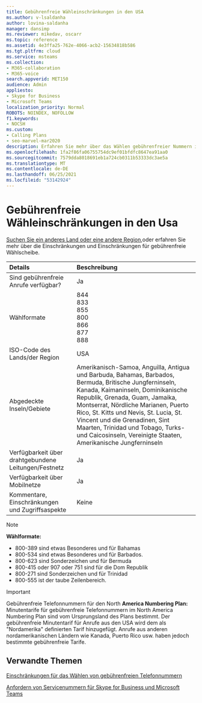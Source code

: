 ```yaml
---
title: Gebührenfreie Wähleinschränkungen in den USA
ms.author: v-lsaldanha
author: lovina-saldanha
manager: dansimp
ms.reviewer: mikedav, oscarr
ms.topic: reference
ms.assetid: 4e3ffa25-762e-4066-acb2-15634818b586
ms.tgt.pltfrm: cloud
ms.service: msteams
ms.collection:
- M365-collaboration
- M365-voice
search.appverid: MET150
audience: Admin
appliesto:
- Skype for Business
- Microsoft Teams
localization_priority: Normal
ROBOTS: NOINDEX, NOFOLLOW
f1.keywords:
- NOCSH
ms.custom:
- Calling Plans
- seo-marvel-mar2020
description: Erfahren Sie mehr über das Wählen gebührenfreier Nummern in den USA, einschließlich Verfügbarkeit, Verfügbarkeit über Kabel/Festnetz und Mobilfunknetz und Einschränkungen.
ms.openlocfilehash: 1fa2f86fa06755754dc9ef01bfdfc8647ea91aa0
ms.sourcegitcommit: 7579dda8018691eb1a724cb0311b53333dc3ae5a
ms.translationtype: MT
ms.contentlocale: de-DE
ms.lasthandoff: 06/25/2021
ms.locfileid: "53142924"
---
```

# <a name="toll-free-dialing-restrictions-in-the-unites-states"></a>Gebührenfreie Wähleinschränkungen in den Usa

[Suchen Sie ein anderes Land oder eine andere Region,](../toll-free-dialing-limitations-and-restrictions.md)oder erfahren Sie mehr über die Einschränkungen und Einschränkungen für gebührenfreie Wählscheibe.

|**Details**|**Beschreibung**|
|:-----|:-----|
|Sind gebührenfreie Anrufe verfügbar?  <br/> |Ja  <br/> |
|Wählformate  <br/> | 844<br/>833<br/>855<br/>800<br/>866<br/>877<br/>888<br/>|
|ISO-Code des Lands/der Region  <br/> |USA  <br/> |
|Abgedeckte Inseln/Gebiete  <br/> |Amerikanisch-Samoa, Anguilla, Antigua und Barbuda, Bahamas, Barbados, Bermuda, Britische Jungferninseln, Kanada, Kaimaninseln, Dominikanische Republik, Grenada, Guam, Jamaika, Montserrat, Nördliche Marianen, Puerto Rico, St. Kitts und Nevis, St. Lucia, St. Vincent und die Grenadinen, Sint Maarten, Trinidad und Tobago, Turks- und Caicosinseln, Vereinigte Staaten, Amerikanische Jungferninseln <br/> |
|Verfügbarkeit über drahtgebundene Leitungen/Festnetz  <br/> |Ja  <br/> |
|Verfügbarkeit über Mobilnetze  <br/> |Ja  <br/> |
|Kommentare, Einschränkungen und Zugriffsaspekte  <br/> |Keine  <br/> |

> [!NOTE]
> **Wählformate:**
>
> - 800-389 sind etwas Besonderes und für Bahamas
> - 800-534 sind etwas Besonderes und für Barbados.
> - 800-623 sind Sonderzeichen und für Bermuda
> - 800-415 oder 907 oder 751 sind für die Dom Republik
> - 800-271 sind Sonderzeichen und für Trinidad
> - 800-555 ist der taube Zeilenbereich.

> [!IMPORTANT]
> Gebührenfreie Telefonnummern für den North **America Numbering Plan:** Minutentarife für gebührenfreie Telefonnummern im North America Numbering Plan sind vom Ursprungsland des Plans bestimmt. Der gebührenfreie Minutentarif für Anrufe aus den USA wird dem als "Nordamerika" definierten Tarif hinzugefügt. Anrufe aus anderen nordamerikanischen Ländern wie Kanada, Puerto Rico usw. haben jedoch bestimmte gebührenfreie Tarife.

## <a name="related-topics"></a>Verwandte Themen

[Einschränkungen für das Wählen von gebührenfreien Telefonnummern](../toll-free-dialing-limitations-and-restrictions.md)

[Anfordern von Servicenummern für Skype for Business und Microsoft Teams](../getting-service-phone-numbers.md)
